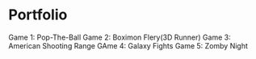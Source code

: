 # Portfolio
Game 1: Pop-The-Ball
Game 2: Boximon Flery(3D Runner)
Game 3: American Shooting Range
GAme 4: Galaxy Fights
Game 5: Zomby Night
